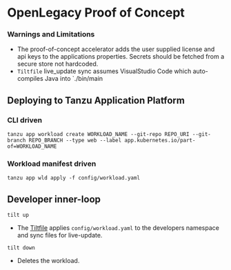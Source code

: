 # OpenLegacy Proof of Concept

### Warnings and Limitations
 - The proof-of-concept accelerator adds the user supplied license and api keys to the applications properties. Secrets should be fetched from a secure store not hardcoded.
 - `Tiltfile` live_update sync assumes VisualStudio Code which auto-compiles Java into `./bin/main

## Deploying to Tanzu Application Platform

### CLI driven
`tanzu app workload create WORKLOAD_NAME --git-repo REPO_URI --git-branch REPO_BRANCH --type web --label app.kubernetes.io/part-of=WORKLOAD_NAME`

### Workload manifest driven
`tanzu app wld apply -f config/workload.yaml`
## Developer inner-loop
`tilt up`
- The [Tiltfile](Tiltfile) applies `config/workload.yaml` to the developers namespace and sync files for live-update.
 
 `tilt down` 
- Deletes the workload.
